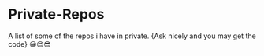 # Private-Repos
A list of some of the repos i have in private.
{Ask nicely and you may get the code}
😀😍😎

